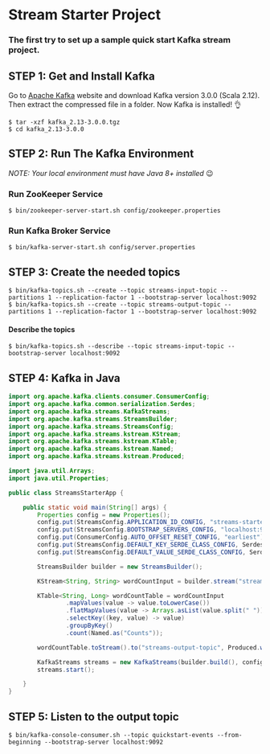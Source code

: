 # Stream Starter Project
### The first try to set up a sample quick start Kafka stream project.

## STEP 1: Get and Install Kafka
Go to [Apache Kafka](https://kafka.apache.org/) website and download Kafka version 3.0.0 (Scala 2.12).
Then extract the compressed file in a folder. Now Kafka is installed! :ok_hand: 

```shell
$ tar -xzf kafka_2.13-3.0.0.tgz
$ cd kafka_2.13-3.0.0
```


## STEP 2: Run The Kafka Environment
*NOTE: Your local environment must have Java 8+ installed* :wink: 
### Run ZooKeeper Service
```shell
$ bin/zookeeper-server-start.sh config/zookeeper.properties
```
### Run Kafka Broker Service
```shell
$ bin/kafka-server-start.sh config/server.properties
```

## STEP 3: Create the needed topics 
```shell
$ bin/kafka-topics.sh --create --topic streams-input-topic --partitions 1 --replication-factor 1 --bootstrap-server localhost:9092
$ bin/kafka-topics.sh --create --topic streams-output-topic --partitions 1 --replication-factor 1 --bootstrap-server localhost:9092
```

#### Describe the topics
```shell
$ bin/kafka-topics.sh --describe --topic streams-input-topic --bootstrap-server localhost:9092
```

## STEP 4: Kafka in Java

```java
import org.apache.kafka.clients.consumer.ConsumerConfig;
import org.apache.kafka.common.serialization.Serdes;
import org.apache.kafka.streams.KafkaStreams;
import org.apache.kafka.streams.StreamsBuilder;
import org.apache.kafka.streams.StreamsConfig;
import org.apache.kafka.streams.kstream.KStream;
import org.apache.kafka.streams.kstream.KTable;
import org.apache.kafka.streams.kstream.Named;
import org.apache.kafka.streams.kstream.Produced;

import java.util.Arrays;
import java.util.Properties;

public class StreamsStarterApp {

    public static void main(String[] args) {
        Properties config = new Properties();
        config.put(StreamsConfig.APPLICATION_ID_CONFIG, "streams-starter-app");
        config.put(StreamsConfig.BOOTSTRAP_SERVERS_CONFIG, "localhost:9092");
        config.put(ConsumerConfig.AUTO_OFFSET_RESET_CONFIG, "earliest");
        config.put(StreamsConfig.DEFAULT_KEY_SERDE_CLASS_CONFIG, Serdes.String().getClass());
        config.put(StreamsConfig.DEFAULT_VALUE_SERDE_CLASS_CONFIG, Serdes.String().getClass());

        StreamsBuilder builder = new StreamsBuilder();

        KStream<String, String> wordCountInput = builder.stream("streams-input-topic");

        KTable<String, Long> wordCountTable = wordCountInput
                .mapValues(value -> value.toLowerCase())
                .flatMapValues(value -> Arrays.asList(value.split(" ")))
                .selectKey((key, value) -> value)
                .groupByKey()
                .count(Named.as("Counts"));

        wordCountTable.toStream().to("streams-output-topic", Produced.with(Serdes.String(), Serdes.Long()));

        KafkaStreams streams = new KafkaStreams(builder.build(), config);
        streams.start();

    }
}
```

## STEP 5: Listen to the output topic
```shell
$ bin/kafka-console-consumer.sh --topic quickstart-events --from-beginning --bootstrap-server localhost:9092
```
